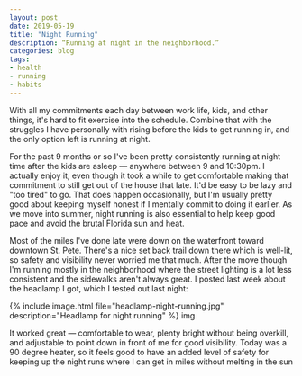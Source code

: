 ```yaml
---
layout: post
date: 2019-05-19
title: "Night Running"
description: “Running at night in the neighborhood.”
categories: blog
tags:
- health
- running
- habits
---
```


With all my commitments each day between work life, kids, and other things, it's hard to fit exercise into the schedule. Combine that with the struggles I have personally with rising before the kids to get running in, and the only option left is running at night.

For the past 9 months or so I've been pretty consistently running at night time after the kids are asleep — anywhere between 9 and 10:30pm. I actually enjoy it, even though it took a while to get comfortable making that commitment to still get out of the house that late. It'd be easy to be lazy and "too tired" to go. That does happen occasionally, but I'm usually pretty good about keeping myself honest if I mentally commit to doing it earlier. As we move into summer, night running is also essential to help keep good pace and avoid the brutal Florida sun and heat.

Most of the miles I've done late were down on the waterfront toward downtown St. Pete. There's a nice set back trail down there which is well-lit, so safety and visibility never worried me that much. After the move though I'm running mostly in the neighborhood where the street lighting is a lot less consistent and the sidewalks aren't always great. I posted last week about the headlamp I got, which I tested out last night:

{% include image.html file="headlamp-night-running.jpg" description="Headlamp for night running" %}
img

It worked great — comfortable to wear, plenty bright without being overkill, and adjustable to point down in front of me for good visibility. Today was a 90 degree heater, so it feels good to have an added level of safety for keeping up the night runs where I can get in miles without melting in the sun
